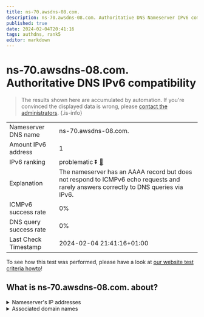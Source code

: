 ```yaml
---
title: ns-70.awsdns-08.com.
description: ns-70.awsdns-08.com. Authoritative DNS Nameserver IPv6 compatibility
published: true
date: 2024-02-04T20:41:16
tags: authdns, rank5
editor: markdown
---
```


# ns-70.awsdns-08.com. Authoritative DNS IPv6 compatibility

> The results shown here are accumulated by automation. If you're convinced the displayed data is wrong, please [contact the administrators](/howto/chat). 
{.is-info}




|   |   |
| - | - |
| Nameserver DNS name | ns-70.awsdns-08.com.
| Amount IPv6 address | 1
| IPv6 ranking | problematic :arrow_double_down: [🔗](/howto/ranking) |
| Explanation | The nameserver has an AAAA record but does not respond to ICMPv6 echo requests and rarely answers correctly to DNS queries via IPv6. |
| ICMPv6 success rate | 0%|
| DNS query success rate | 0% |
| Last Check Timestamp | 2024-02-04 21:41:16+01:00 |

To see how this test was performed, please have a look at [our website test criteria howto](/howto/testcriteria/authdns)!


## What is ns-70.awsdns-08.com. about?




<details>
<summary>Nameserver's IP addresses</summary>

2600:9000:5300:4600::1

</details>



<details>
<summary>Associated domain names</summary>

vimeo.com

</details>
